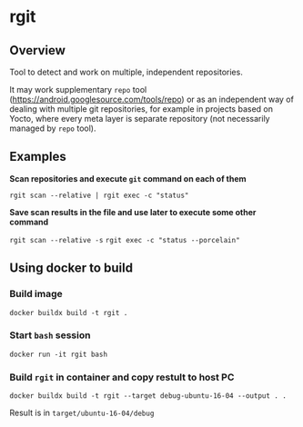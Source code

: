 # rgit

## Overview

Tool to detect and work on multiple, independent repositories.

It may work supplementary `repo` tool (https://android.googlesource.com/tools/repo) or as an independent way of dealing with multiple git repositories, for example in projects based on Yocto, where every meta layer is separate repository (not necessarily managed by `repo` tool).

## Examples

**Scan repositories and execute `git` command on each of them**

`rgit scan --relative | rgit exec -c "status"`

**Save scan results in the file and use later to execute some other command**

`rgit scan --relative -s`
`rgit exec -c "status --porcelain"`

## Using docker to build

### Build image

`docker buildx build -t rgit .`

### Start `bash` session

`docker run -it rgit bash`

### Build `rgit` in container and copy restult to host PC

`docker buildx build -t rgit --target debug-ubuntu-16-04 --output . .`

Result is in `target/ubuntu-16-04/debug`
